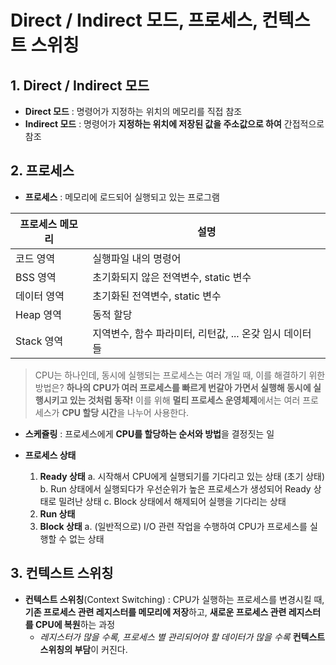 # Direct / Indirect 모드, 프로세스, 컨텍스트 스위칭

## 1. Direct / Indirect 모드
* **Direct 모드** : 명령어가 지정하는 위치의 메모리를 직접 참조
* **Indirect 모드** : 명령어가 **지정하는 위치에 저장된 값을 주소값으로 하여** 간접적으로 참조

## 2. 프로세스
* **프로세스** : 메모리에 로드되어 실행되고 있는 프로그램

|프로세스 메모리|설명
|-|-|
|코드 영역|실행파일 내의 명령어
|BSS 영역|초기화되지 않은 전역변수, static 변수
|데이터 영역|초기화된 전역변수, static 변수
|Heap 영역|동적 할당
|Stack 영역|지역변수, 함수 파라미터, 리턴값, ... 온갖 임시 데이터들

> CPU는 하나인데, 동시에 실행되는 프로세스는 여러 개일 때, 이를 해결하기 위한 방법은?
> **하나의 CPU가 여러 프로세스를 빠르게 번갈아 가면서 실행해 동시에 실행시키고 있는 것처럼 동작!**
> 이를 위해 **멀티 프로세스 운영체제**에서는 여러 프로세스가 **CPU 할당 시간**을 나누어 사용한다.

* **스케쥴링** : 프로세스에게 **CPU를 할당하는 순서와 방법**을 결정짓는 일

* **프로세스 상태**
	1. **Ready 상태**
		a. 시작해서 CPU에게 실행되기를 기다리고 있는 상태 (초기 상태)
		b. Run 상태에서 실행되다가 우선순위가 높은 프로세스가 생성되어 Ready 상태로 밀려난 상태
		c. Block 상태에서 해제되어 실행을 기다리는 상태
	2. **Run 상태**
	3. **Block 상태**
		a. (일반적으로) I/O 관련 작업을 수행하여 CPU가 프로세스를 실행할 수 없는 상태

## 3. 컨텍스트 스위칭
* **컨텍스트 스위칭**(Context Switching) : CPU가 실행하는 프로세스를 변경시킬 때, **기존 프로세스 관련 레지스터를 메모리에 저장**하고, **새로운 프로세스 관련 레지스터를 CPU에 복원**하는 과정
	* *레지스터가 많을 수록, 프로세스 별 관리되어야 할 데이터가 많을 수록* **컨텍스트 스위칭의 부담**이 커진다.



